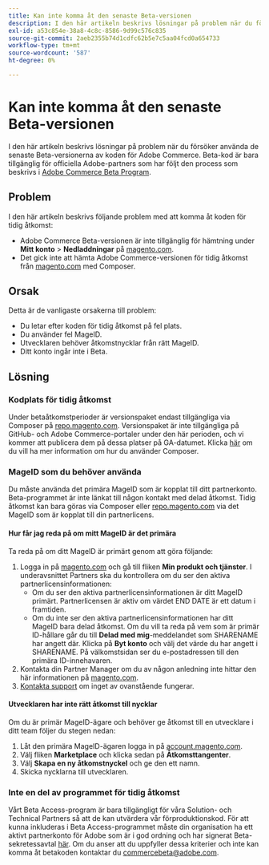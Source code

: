 ```yaml
---
title: Kan inte komma åt den senaste Beta-versionen
description: I den här artikeln beskrivs lösningar på problem när du försöker använda de senaste Beta-versionerna av koden för Adobe Commerce. Beta-kod är endast tillgänglig för officiella Adobe-partners som har följt den process som beskrivs i [Adobe Commerce Beta Program](https://github.com/magento/magento2/wiki/Magento-Beta-Program).
exl-id: a53c854e-38a8-4c8c-8586-9d99c576c835
source-git-commit: 2aeb2355b74d1cdfc62b5e7c5aa04fcd0a654733
workflow-type: tm+mt
source-wordcount: '587'
ht-degree: 0%

---
```


# Kan inte komma åt den senaste Beta-versionen

I den här artikeln beskrivs lösningar på problem när du försöker använda de senaste Beta-versionerna av koden för Adobe Commerce. Beta-kod är bara tillgänglig för officiella Adobe-partners som har följt den process som beskrivs i [Adobe Commerce Beta Program](https://github.com/magento/magento2/wiki/Magento-Beta-Program).

## Problem

I den här artikeln beskrivs följande problem med att komma åt koden för tidig åtkomst:

* Adobe Commerce Beta-versionen är inte tillgänglig för hämtning under **Mitt konto** > **Nedladdningar** på [magento.com](https://account.magento.com/customer/account/login).
* Det gick inte att hämta Adobe Commerce-versionen för tidig åtkomst från [magento.com](https://account.magento.com/customer/account/login) med Composer.

## Orsak

Detta är de vanligaste orsakerna till problem:

* Du letar efter koden för tidig åtkomst på fel plats.
* Du använder fel MageID.
* Utvecklaren behöver åtkomstnycklar från rätt MageID.
* Ditt konto ingår inte i Beta.

## Lösning

### Kodplats för tidig åtkomst

Under betaåtkomstperioder är versionspaket endast tillgängliga via Composer på [repo.magento.com](https://repo.magento.com/). Versionspaket är inte tillgängliga på GitHub- och Adobe Commerce-portaler under den här perioden, och vi kommer att publicera dem på dessa platser på GA-datumet. Klicka [här](https://experienceleague.adobe.com/sv/docs/commerce-operations/installation-guide/composer) om du vill ha mer information om hur du använder Composer.

### MageID som du behöver använda

Du måste använda det primära MageID som är kopplat till ditt partnerkonto. Beta-programmet är inte länkat till någon kontakt med delad åtkomst. Tidig åtkomst kan bara göras via Composer eller [repo.magento.com](https://repo.magento.com/) via det MageID som är kopplat till din partnerlicens.

#### Hur får jag reda på om mitt MageID är det primära

Ta reda på om ditt MageID är primärt genom att göra följande:

1. Logga in på [magento.com](https://account.magento.com/customer/account/login) och gå till fliken **Min produkt och tjänster**. I underavsnittet Partners ska du kontrollera om du ser den aktiva partnerlicensinformationen:
   * Om du ser den aktiva partnerlicensinformationen är ditt MageID primärt. Partnerlicensen är aktiv om värdet END DATE är ett datum i framtiden.
   * Om du inte ser den aktiva partnerlicensinformationen har ditt MageID bara delad åtkomst. Om du vill ta reda på vem som är primär ID-hållare går du till **Delad med mig**-meddelandet som SHARENAME har angett där. Klicka på **Byt konto** och välj det värde du har angett i SHARENAME. På välkomstsidan ser du e-postadressen till den primära ID-innehavaren.
1. Kontakta din Partner Manager om du av någon anledning inte hittar den här informationen på [magento.com](https://account.magento.com/customer/account/login).
1. [Kontakta support](/help/help-center-guide/help-center/magento-help-center-user-guide.md#merchant-not-displayed) om inget av ovanstående fungerar.

#### Utvecklaren har inte rätt åtkomst till nycklar

Om du är primär MageID-ägare och behöver ge åtkomst till en utvecklare i ditt team följer du stegen nedan:

1. Låt den primära MageID-ägaren logga in på [account.magento.com](https://account.magento.com/customer/account/login).
1. Välj fliken **Marketplace** och klicka sedan på **Åtkomsttangenter**.
1. Välj **Skapa en ny åtkomstnyckel** och ge den ett namn.
1. Skicka nycklarna till utvecklaren.

### Inte en del av programmet för tidig åtkomst

Vårt Beta Access-program är bara tillgängligt för våra Solution- och Technical Partners så att de kan utvärdera vår förproduktionskod. För att kunna inkluderas i Beta Access-programmet måste din organisation ha ett aktivt partnerkonto för Adobe som är i god ordning och har signerat Beta-sekretessavtal [här](https://github.com/magento/magento2/wiki/Magento-Beta-Program). Om du anser att du uppfyller dessa kriterier och inte kan komma åt betakoden kontaktar du [commercebeta@adobe.com](mailto:commercebeta@adobe.com).
